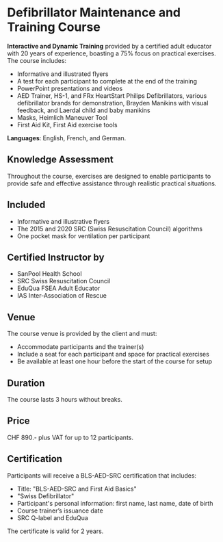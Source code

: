 # Defibrillator Maintenance and Training Course

**Interactive and Dynamic Training** provided by a certified adult educator with 20 years of experience, boasting a 75% focus on practical exercises. The course includes:

- Informative and illustrated flyers
- A test for each participant to complete at the end of the training
- PowerPoint presentations and videos
- AED Trainer, HS-1, and FRx HeartStart Philips Defibrillators, various defibrillator brands for demonstration, Brayden Manikins with visual feedback, and Laerdal child and baby manikins
- Masks, Heimlich Maneuver Tool
- First Aid Kit, First Aid exercise tools

**Languages**: English, French, and German.

## Knowledge Assessment

Throughout the course, exercises are designed to enable participants to provide safe and effective assistance through realistic practical situations.

## Included

- Informative and illustrative flyers
- The 2015 and 2020 SRC (Swiss Resuscitation Council) algorithms
- One pocket mask for ventilation per participant

## Certified Instructor by

- SanPool Health School
- SRC Swiss Resuscitation Council
- EduQua FSEA Adult Educator
- IAS Inter-Association of Rescue

## Venue

The course venue is provided by the client and must:

- Accommodate participants and the trainer(s)
- Include a seat for each participant and space for practical exercises
- Be available at least one hour before the start of the course for setup

## Duration

The course lasts 3 hours without breaks.

## Price

CHF 890.- plus VAT for up to 12 participants.

## Certification

Participants will receive a BLS-AED-SRC certification that includes:

- Title: "BLS-AED-SRC and First Aid Basics"
- "Swiss Defibrillator"
- Participant's personal information: first name, last name, date of birth
- Course trainer’s issuance date
- SRC Q-label and EduQua

The certificate is valid for 2 years.
